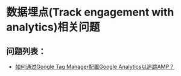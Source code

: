 # 数据埋点\(Track engagement with analytics\)相关问题

## 问题列表：

* [如何通过Google Tag Manager配置Google Analytics以追踪AMP？](how-to-configure-google-analytics-to-track-amp-through-google-tag-manager.md)
